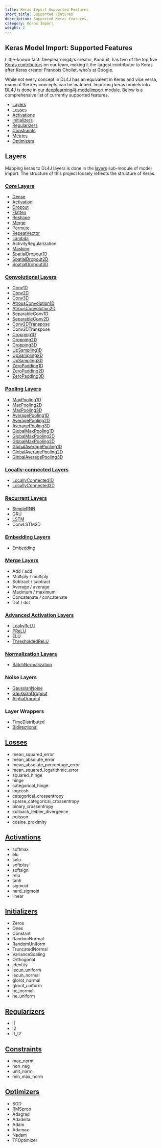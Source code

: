 ```yaml
---
title: Keras Import Supported Features
short_title: Supported Features
description: Supported Keras features.
category: Keras Import
weight: 2
---
```


## Keras Model Import: Supported Features

Little-known fact: Deeplearning4j's creator, Konduit, has two of the top
five [Keras contributors](https://github.com/keras-team/keras/graphs/contributors)
on our team, making it the largest contributor to Keras after Keras creator Francois
Chollet, who's at Google.

While not every concept in DL4J has an equivalent in Keras and vice versa, many of the
key concepts can be matched. Importing keras models into DL4J is done in
our [deeplearning4j-modelimport](https://github.com/eclipse/deeplearning4j/tree/master/deeplearning4j/deeplearning4j-modelimport/src/main/java/org/deeplearning4j/nn/modelimport/keras)
module. Below is a comprehensive list of currently supported features.

* [Layers](#layers)
* [Losses](#losses)
* [Activations](#activations)
* [Initializers](#initializers)
* [Regularizers](#regularizers)
* [Constraints](#constraints)
* [Metrics](#metrics)
* [Optimizers](#optimizers)


## <a name="layers">Layers</a>
Mapping keras to DL4J layers is done in the [layers](https://github.com/eclipse/deeplearning4j/tree/master/deeplearning4j/deeplearning4j-modelimport/src/main/java/org/deeplearning4j/nn/modelimport/keras/layers) sub-module of model import. The structure of this project loosely reflects the structure of Keras.

### [Core Layers](https://github.com/eclipse/deeplearning4j/tree/master/deeplearning4j/deeplearning4j-modelimport/src/main/java/org/deeplearning4j/nn/modelimport/keras/layers/core)
* <i class="far fa-check-square" style="color:#008000"></i> [Dense](https://github.com/eclipse/deeplearning4j/tree/master/deeplearning4j/deeplearning4j-modelimport/src/main/java/org/deeplearning4j/nn/modelimport/keras/layers/core/KerasDense.java)
* <i class="far fa-check-square" style="color:#008000"></i> [Activation](https://github.com/eclipse/deeplearning4j/tree/master/deeplearning4j/deeplearning4j-modelimport/src/main/java/org/deeplearning4j/nn/modelimport/keras/layers/core/KerasActivation.java)
* <i class="far fa-check-square" style="color:#008000"></i> [Dropout](https://github.com/eclipse/deeplearning4j/tree/master/deeplearning4j/deeplearning4j-modelimport/src/main/java/org/deeplearning4j/nn/modelimport/keras/layers/core/KerasDropout.java)
* <i class="far fa-check-square" style="color:#008000"></i> [Flatten](https://github.com/eclipse/deeplearning4j/tree/master/deeplearning4j/deeplearning4j-modelimport/src/main/java/org/deeplearning4j/nn/modelimport/keras/layers/core/KerasFlatten.java)
* <i class="far fa-check-square" style="color:#008000"></i> [Reshape](https://github.com/eclipse/deeplearning4j/tree/master/deeplearning4j/deeplearning4j-modelimport/src/main/java/org/deeplearning4j/nn/modelimport/keras/layers/core/KerasReshape.java)
* <i class="far fa-check-square" style="color:#008000"></i> [Merge](https://github.com/eclipse/deeplearning4j/tree/master/deeplearning4j/deeplearning4j-modelimport/src/main/java/org/deeplearning4j/nn/modelimport/keras/layers/core/KerasMerge.java)
* <i class="far fa-check-square" style="color:#008000"></i> [Permute](https://github.com/eclipse/deeplearning4j/blob/master/deeplearning4j/deeplearning4j-modelimport/src/main/java/org/deeplearning4j/nn/modelimport/keras/layers/core/KerasPermute.java)
* <i class="far fa-check-square" style="color:#008000"></i> [RepeatVector](https://github.com/eclipse/deeplearning4j/blob/master/deeplearning4j/deeplearning4j-modelimport/src/main/java/org/deeplearning4j/nn/modelimport/keras/layers/core/KerasRepeatVector.java)
* <i class="far fa-check-square" style="color:#008000"></i> [Lambda](https://github.com/eclipse/deeplearning4j/blob/master/deeplearning4j/deeplearning4j-modelimport/src/main/java/org/deeplearning4j/nn/modelimport/keras/layers/core/KerasLambda.java)
* <i class="fas fa-times" style="color:#FF0000"></i> ActivityRegularization
* <i class="far fa-check-square" style="color:#008000"></i> [Masking](https://github.com/eclipse/deeplearning4j/blob/master/deeplearning4j/deeplearning4j-modelimport/src/main/java/org/deeplearning4j/nn/modelimport/keras/layers/core/KerasMasking.java)
* <i class="far fa-check-square" style="color:#008000"></i> [SpatialDropout1D](https://github.com/eclipse/deeplearning4j/blob/master/deeplearning4j/deeplearning4j-modelimport/src/main/java/org/deeplearning4j/nn/modelimport/keras/layers/core/KerasSpatialDropout.java)
* <i class="far fa-check-square" style="color:#008000"></i> [SpatialDropout2D](https://github.com/eclipse/deeplearning4j/blob/master/deeplearning4j/deeplearning4j-modelimport/src/main/java/org/deeplearning4j/nn/modelimport/keras/layers/core/KerasSpatialDropout.java)
* <i class="far fa-check-square" style="color:#008000"></i> [SpatialDropout3D](https://github.com/eclipse/deeplearning4j/blob/master/deeplearning4j/deeplearning4j-modelimport/src/main/java/org/deeplearning4j/nn/modelimport/keras/layers/core/KerasSpatialDropout.java)

### [Convolutional Layers](https://github.com/eclipse/deeplearning4j/tree/master/deeplearning4j/deeplearning4j-modelimport/src/main/java/org/deeplearning4j/nn/modelimport/keras/layers/convolutional)
* <i class="far fa-check-square" style="color:#008000"></i> [Conv1D](https://github.com/eclipse/deeplearning4j/tree/master/deeplearning4j/deeplearning4j-modelimport/src/main/java/org/deeplearning4j/nn/modelimport/keras/layers/convolutional/KerasConvolution1D.java)
* <i class="far fa-check-square" style="color:#008000"></i> [Conv2D](https://github.com/eclipse/deeplearning4j/tree/master/deeplearning4j/deeplearning4j-modelimport/src/main/java/org/deeplearning4j/nn/modelimport/keras/layers/convolutional/KerasConvolution2D.java)
* <i class="far fa-check-square" style="color:#008000"></i> [Conv3D](https://github.com/eclipse/deeplearning4j/blob/master/deeplearning4j/deeplearning4j-modelimport/src/main/java/org/deeplearning4j/nn/modelimport/keras/layers/convolutional/KerasConvolution3D.java)
* <i class="far fa-check-square" style="color:#008000"></i> [AtrousConvolution1D](https://github.com/eclipse/deeplearning4j/tree/master/deeplearning4j/deeplearning4j-modelimport/src/main/java/org/deeplearning4j/nn/modelimport/keras/layers/convolutional/KerasAtrousConvolution1D.java)
* <i class="far fa-check-square" style="color:#008000"></i> [AtrousConvolution2D](https://github.com/eclipse/deeplearning4j/tree/master/deeplearning4j/deeplearning4j-modelimport/src/main/java/org/deeplearning4j/nn/modelimport/keras/layers/convolutional/KerasAtrousConvolution1D.java)
* <i class="fas fa-times" style="color:#FF0000"></i> SeparableConv1D
* <i class="far fa-check-square" style="color:#008000"></i> [SeparableConv2D](https://github.com/eclipse/deeplearning4j/blob/master/deeplearning4j/deeplearning4j-modelimport/src/main/java/org/deeplearning4j/nn/modelimport/keras/layers/convolutional/KerasSeparableConvolution2D.java)
* <i class="far fa-check-square" style="color:#008000"></i> [Conv2DTranspose](https://github.com/eclipse/deeplearning4j/blob/master/deeplearning4j/deeplearning4j-modelimport/src/main/java/org/deeplearning4j/nn/modelimport/keras/layers/convolutional/KerasDeconvolution2D.java)
* <i class="fas fa-times" style="color:#FF0000"></i> Conv3DTranspose
* <i class="far fa-check-square" style="color:#008000"></i> [Cropping1D](https://github.com/eclipse/deeplearning4j/blob/master/deeplearning4j/deeplearning4j-modelimport/src/main/java/org/deeplearning4j/nn/modelimport/keras/layers/convolutional/KerasCropping1D.java)
* <i class="far fa-check-square" style="color:#008000"></i> [Cropping2D](https://github.com/eclipse/deeplearning4j/blob/master/deeplearning4j/deeplearning4j-modelimport/src/main/java/org/deeplearning4j/nn/modelimport/keras/layers/convolutional/KerasCropping2D.java)
* <i class="far fa-check-square" style="color:#008000"></i> [Cropping3D](https://github.com/eclipse/deeplearning4j/blob/master/deeplearning4j/deeplearning4j-modelimport/src/main/java/org/deeplearning4j/nn/modelimport/keras/layers/convolutional/KerasCropping3D.java)
* <i class="far fa-check-square" style="color:#008000"></i> [UpSampling1D](https://github.com/eclipse/deeplearning4j/blob/master/deeplearning4j/deeplearning4j-modelimport/src/main/java/org/deeplearning4j/nn/modelimport/keras/layers/convolutional/KerasUpsampling1D.java)
* <i class="far fa-check-square" style="color:#008000"></i> [UpSampling2D](https://github.com/eclipse/deeplearning4j/blob/master/deeplearning4j/deeplearning4j-modelimport/src/main/java/org/deeplearning4j/nn/modelimport/keras/layers/convolutional/KerasUpsampling2D.java)
* <i class="far fa-check-square" style="color:#008000"></i> [UpSampling3D](https://github.com/eclipse/deeplearning4j/blob/master/deeplearning4j/deeplearning4j-modelimport/src/main/java/org/deeplearning4j/nn/modelimport/keras/layers/convolutional/KerasUpsampling2D.java)
* <i class="far fa-check-square" style="color:#008000"></i> [ZeroPadding1D](https://github.com/eclipse/deeplearning4j/tree/master/deeplearning4j/deeplearning4j-modelimport/src/main/java/org/deeplearning4j/nn/modelimport/keras/layers/convolutional/KerasZeroPadding1D.java)
* <i class="far fa-check-square" style="color:#008000"></i> [ZeroPadding2D](https://github.com/eclipse/deeplearning4j/tree/master/deeplearning4j/deeplearning4j-modelimport/src/main/java/org/deeplearning4j/nn/modelimport/keras/layers/convolutional/KerasZeroPadding2D.java)
* <i class="far fa-check-square" style="color:#008000"></i> [ZeroPadding3D](https://github.com/eclipse/deeplearning4j/tree/master/deeplearning4j/deeplearning4j-modelimport/src/main/java/org/deeplearning4j/nn/modelimport/keras/layers/convolutional/KerasZeroPadding3D.java)

### [Pooling Layers](https://github.com/eclipse/deeplearning4j/tree/master/deeplearning4j/deeplearning4j-modelimport/src/main/java/org/deeplearning4j/nn/modelimport/keras/layers/pooling)
* <i class="far fa-check-square" style="color:#008000"></i> [MaxPooling1D](https://github.com/eclipse/deeplearning4j/tree/master/deeplearning4j/deeplearning4j-modelimport/src/main/java/org/deeplearning4j/nn/modelimport/keras/layers/pooling/KerasPooling1D.java)
* <i class="far fa-check-square" style="color:#008000"></i> [MaxPooling2D](https://github.com/eclipse/deeplearning4j/tree/master/deeplearning4j/deeplearning4j-modelimport/src/main/java/org/deeplearning4j/nn/modelimport/keras/layers/pooling/KerasPooling2D.java)
* <i class="far fa-check-square" style="color:#008000"></i> [MaxPooling3D](https://github.com/eclipse/deeplearning4j/tree/master/deeplearning4j/deeplearning4j-modelimport/src/main/java/org/deeplearning4j/nn/modelimport/keras/layers/pooling/KerasPooling3D.java)
* <i class="far fa-check-square" style="color:#008000"></i> [AveragePooling1D](https://github.com/eclipse/deeplearning4j/tree/master/deeplearning4j/deeplearning4j-modelimport/src/main/java/org/deeplearning4j/nn/modelimport/keras/layers/pooling/KerasPooling1D.java)
* <i class="far fa-check-square" style="color:#008000"></i> [AveragePooling2D](https://github.com/eclipse/deeplearning4j/tree/master/deeplearning4j/deeplearning4j-modelimport/src/main/java/org/deeplearning4j/nn/modelimport/keras/layers/pooling/KerasPooling2D.java)
* <i class="far fa-check-square" style="color:#008000"></i> [AveragePooling3D](https://github.com/eclipse/deeplearning4j/tree/master/deeplearning4j/deeplearning4j-modelimport/src/main/java/org/deeplearning4j/nn/modelimport/keras/layers/pooling/KerasPooling3D.java)
* <i class="far fa-check-square" style="color:#008000"></i> [GlobalMaxPooling1D](https://github.com/eclipse/deeplearning4j/tree/master/deeplearning4j/deeplearning4j-modelimport/src/main/java/org/deeplearning4j/nn/modelimport/keras/layers/pooling/KerasGlobalPooling.java)
* <i class="far fa-check-square" style="color:#008000"></i> [GlobalMaxPooling2D](https://github.com/eclipse/deeplearning4j/tree/master/deeplearning4j/deeplearning4j-modelimport/src/main/java/org/deeplearning4j/nn/modelimport/keras/layers/pooling/KerasGlobalPooling.java)
* <i class="far fa-check-square" style="color:#008000"></i> [GlobalMaxPooling3D](https://github.com/eclipse/deeplearning4j/tree/master/deeplearning4j/deeplearning4j-modelimport/src/main/java/org/deeplearning4j/nn/modelimport/keras/layers/pooling/KerasGlobalPooling.java)
* <i class="far fa-check-square" style="color:#008000"></i> [GlobalAveragePooling1D](https://github.com/eclipse/deeplearning4j/tree/master/deeplearning4j/deeplearning4j-modelimport/src/main/java/org/deeplearning4j/nn/modelimport/keras/layers/pooling/KerasGlobalPooling.java)
* <i class="far fa-check-square" style="color:#008000"></i> [GlobalAveragePooling2D](https://github.com/eclipse/deeplearning4j/tree/master/deeplearning4j/deeplearning4j-modelimport/src/main/java/org/deeplearning4j/nn/modelimport/keras/layers/pooling/KerasGlobalPooling.java)
* <i class="far fa-check-square" style="color:#008000"></i> [GlobalAveragePooling3D](https://github.com/eclipse/deeplearning4j/tree/master/deeplearning4j/deeplearning4j-modelimport/src/main/java/org/deeplearning4j/nn/modelimport/keras/layers/pooling/KerasGlobalPooling.java)

### [Locally-connected Layers](https://github.com/eclipse/deeplearning4j/tree/master/deeplearning4j/deeplearning4j-modelimport/src/main/java/org/deeplearning4j/nn/modelimport/keras/layers/local)
* <i class="far fa-check-square" style="color:#008000"></i> [LocallyConnected1D](https://github.com/eclipse/deeplearning4j/blob/master/deeplearning4j/deeplearning4j-modelimport/src/main/java/org/deeplearning4j/nn/modelimport/keras/layers/local/KerasLocallyConnected1D.java)
* <i class="far fa-check-square" style="color:#008000"></i> [LocallyConnected2D](https://github.com/eclipse/deeplearning4j/blob/master/deeplearning4j/deeplearning4j-modelimport/src/main/java/org/deeplearning4j/nn/modelimport/keras/layers/local/KerasLocallyConnected2D.java)

### [Recurrent Layers](https://github.com/eclipse/deeplearning4j/tree/master/deeplearning4j/deeplearning4j-modelimport/src/main/java/org/deeplearning4j/nn/modelimport/keras/layers/recurrent)
* <i class="far fa-check-square" style="color:#008000"></i> [SimpleRNN](https://github.com/eclipse/deeplearning4j/blob/master/deeplearning4j/deeplearning4j-modelimport/src/main/java/org/deeplearning4j/nn/modelimport/keras/layers/recurrent/KerasSimpleRnn.java)
* <i class="fas fa-times" style="color:#FF0000"></i> GRU
* <i class="far fa-check-square" style="color:#008000"></i> [LSTM](https://github.com/eclipse/deeplearning4j/tree/master/deeplearning4j/deeplearning4j-modelimport/src/main/java/org/deeplearning4j/nn/modelimport/keras/layers/recurrent/KerasLstm.java)
* <i class="fas fa-times" style="color:#FF0000"></i> ConvLSTM2D


### [Embedding Layers](https://github.com/eclipse/deeplearning4j/tree/master/deeplearning4j/deeplearning4j-modelimport/src/main/java/org/deeplearning4j/nn/modelimport/keras/layers/embeddings)
* <i class="far fa-check-square" style="color:#008000"></i> [Embedding](https://github.com/eclipse/deeplearning4j/tree/master/deeplearning4j/deeplearning4j-modelimport/src/main/java/org/deeplearning4j/nn/modelimport/keras/layers/embeddings/KerasEmbedding.java)

### [Merge Layers](https://github.com/eclipse/deeplearning4j/tree/master/deeplearning4j/deeplearning4j-modelimport/src/main/java/org/deeplearning4j/nn/modelimport/keras/layers/core/KerasMerge.java)
* <i class="far fa-check-square" style="color:#008000"></i> Add / add
* <i class="far fa-check-square" style="color:#008000"></i> Multiply / multiply
* <i class="far fa-check-square" style="color:#008000"></i> Subtract / subtract
* <i class="far fa-check-square" style="color:#008000"></i> Average / average
* <i class="far fa-check-square" style="color:#008000"></i> Maximum / maximum
* <i class="far fa-check-square" style="color:#008000"></i> Concatenate / concatenate
* <i class="fas fa-times" style="color:#FF0000"></i> Dot / dot


### [Advanced Activation Layers](https://github.com/eclipse/deeplearning4j/tree/master/deeplearning4j/deeplearning4j-modelimport/src/main/java/org/deeplearning4j/nn/modelimport/keras/layers/advanced/activations)
* <i class="far fa-check-square" style="color:#008000"></i> [LeakyReLU](https://github.com/eclipse/deeplearning4j/tree/master/deeplearning4j/deeplearning4j-modelimport/src/main/java/org/deeplearning4j/nn/modelimport/keras/layers/advanced/activations/KerasLeakyReLU.java)
* <i class="far fa-check-square" style="color:#008000"></i> [PReLU](https://github.com/eclipse/deeplearning4j/blob/master/deeplearning4j/deeplearning4j-modelimport/src/main/java/org/deeplearning4j/nn/modelimport/keras/layers/advanced/activations/KerasPReLU.java)
* <i class="far fa-check-square" style="color:#008000"></i> ELU
* <i class="far fa-check-square" style="color:#008000"></i> [ThresholdedReLU](https://github.com/eclipse/deeplearning4j/blob/master/deeplearning4j/deeplearning4j-modelimport/src/main/java/org/deeplearning4j/nn/modelimport/keras/layers/advanced/activations/KerasThresholdedReLU.java)

### [Normalization Layers](https://github.com/eclipse/deeplearning4j/blob/master/deeplearning4j/deeplearning4j-modelimport/src/main/java/org/deeplearning4j/nn/modelimport/keras/layers/normalization)
* <i class="far fa-check-square" style="color:#008000"></i> [BatchNormalization](https://github.com/eclipse/deeplearning4j/blob/master/deeplearning4j/deeplearning4j-modelimport/src/main/java/org/deeplearning4j/nn/modelimport/keras/layers/normalization/KerasBatchNormalization.java)

### Noise Layers
* <i class="far fa-check-square" style="color:#008000"></i> [GaussianNoise](https://github.com/eclipse/deeplearning4j/blob/master/deeplearning4j/deeplearning4j-modelimport/src/main/java/org/deeplearning4j/nn/modelimport/keras/layers/noise/KerasGaussianNoise.java)
* <i class="far fa-check-square" style="color:#008000"></i> [GaussianDropout](https://github.com/eclipse/deeplearning4j/blob/master/deeplearning4j/deeplearning4j-modelimport/src/main/java/org/deeplearning4j/nn/modelimport/keras/layers/noise/KerasGaussianDropout.java)
* <i class="far fa-check-square" style="color:#008000"></i> [AlphaDropout](https://github.com/eclipse/deeplearning4j/blob/master/deeplearning4j/deeplearning4j-modelimport/src/main/java/org/deeplearning4j/nn/modelimport/keras/layers/noise/KerasAlphaDropout.java)

### Layer Wrappers
* <i class="fas fa-times" style="color:#FF0000"></i> TimeDistributed
* <i class="far fa-check-square" style="color:#008000"></i> [Bidirectional](https://github.com/eclipse/deeplearning4j/blob/master/deeplearning4j/deeplearning4j-modelimport/src/main/java/org/deeplearning4j/nn/modelimport/keras/layers/wrappers/KerasBidirectional.java)

## <a name="losses">[Losses](https://github.com/eclipse/deeplearning4j/blob/master/deeplearning4j/deeplearning4j-modelimport/src/main/java/org/deeplearning4j/nn/modelimport/keras/utils/KerasLossUtils.java)</a>
* <i class="far fa-check-square" style="color:#008000"></i> mean_squared_error
* <i class="far fa-check-square" style="color:#008000"></i> mean_absolute_error
* <i class="far fa-check-square" style="color:#008000"></i> mean_absolute_percentage_error
* <i class="far fa-check-square" style="color:#008000"></i> mean_squared_logarithmic_error
* <i class="far fa-check-square" style="color:#008000"></i> squared_hinge
* <i class="far fa-check-square" style="color:#008000"></i> hinge
* <i class="far fa-check-square" style="color:#008000"></i> categorical_hinge
* <i class="fas fa-times" style="color:#FF0000"></i> logcosh
* <i class="far fa-check-square" style="color:#008000"></i> categorical_crossentropy
* <i class="far fa-check-square" style="color:#008000"></i> sparse_categorical_crossentropy
* <i class="far fa-check-square" style="color:#008000"></i> binary_crossentropy
* <i class="far fa-check-square" style="color:#008000"></i> kullback_leibler_divergence
* <i class="far fa-check-square" style="color:#008000"></i> poisson
* <i class="far fa-check-square" style="color:#008000"></i> cosine_proximity

## <a name="activations">[Activations](https://github.com/eclipse/deeplearning4j/blob/master/deeplearning4j/deeplearning4j-modelimport/src/main/java/org/deeplearning4j/nn/modelimport/keras/utils/KerasActivationUtils.java)</a>
* <i class="far fa-check-square" style="color:#008000"></i> softmax
* <i class="far fa-check-square" style="color:#008000"></i> elu
* <i class="far fa-check-square" style="color:#008000"></i> selu
* <i class="far fa-check-square" style="color:#008000"></i> softplus
* <i class="far fa-check-square" style="color:#008000"></i> softsign
* <i class="far fa-check-square" style="color:#008000"></i> relu
* <i class="far fa-check-square" style="color:#008000"></i> tanh
* <i class="far fa-check-square" style="color:#008000"></i> sigmoid
* <i class="far fa-check-square" style="color:#008000"></i> hard_sigmoid
* <i class="far fa-check-square" style="color:#008000"></i> linear

## <a name="initializers">[Initializers](https://github.com/eclipse/deeplearning4j/blob/master/deeplearning4j/deeplearning4j-modelimport/src/main/java/org/deeplearning4j/nn/modelimport/keras/utils/KerasInitilizationUtils.java)</a>
* <i class="far fa-check-square" style="color:#008000"></i> Zeros
* <i class="far fa-check-square" style="color:#008000"></i> Ones
* <i class="far fa-check-square" style="color:#008000"></i> Constant
* <i class="far fa-check-square" style="color:#008000"></i> RandomNormal
* <i class="far fa-check-square" style="color:#008000"></i> RandomUniform
* <i class="far fa-check-square" style="color:#008000"></i> TruncatedNormal
* <i class="far fa-check-square" style="color:#008000"></i> VarianceScaling
* <i class="far fa-check-square" style="color:#008000"></i> Orthogonal
* <i class="far fa-check-square" style="color:#008000"></i> Identity
* <i class="far fa-check-square" style="color:#008000"></i> lecun_uniform
* <i class="far fa-check-square" style="color:#008000"></i> lecun_normal
* <i class="far fa-check-square" style="color:#008000"></i> glorot_normal
* <i class="far fa-check-square" style="color:#008000"></i> glorot_uniform
* <i class="far fa-check-square" style="color:#008000"></i> he_normal
* <i class="far fa-check-square" style="color:#008000"></i> he_uniform

## <a name="regularizers">[Regularizers](https://github.com/eclipse/deeplearning4j/blob/master/deeplearning4j/deeplearning4j-modelimport/src/main/java/org/deeplearning4j/nn/modelimport/keras/utils/KerasRegularizerUtils.java)</a>
* <i class="far fa-check-square" style="color:#008000"></i> l1
* <i class="far fa-check-square" style="color:#008000"></i> l2
* <i class="far fa-check-square" style="color:#008000"></i> l1_l2

## <a name="constraints">[Constraints](https://github.com/eclipse/deeplearning4j/blob/master/deeplearning4j/deeplearning4j-modelimport/src/main/java/org/deeplearning4j/nn/modelimport/keras/utils/KerasConstraintUtils.java)</a>
* <i class="far fa-check-square" style="color:#008000"></i> max_norm
* <i class="far fa-check-square" style="color:#008000"></i> non_neg
* <i class="far fa-check-square" style="color:#008000"></i> unit_norm
* <i class="far fa-check-square" style="color:#008000"></i> min_max_norm

## <a name="optimizers">[Optimizers](https://github.com/eclipse/deeplearning4j/blob/master/deeplearning4j/deeplearning4j-modelimport/src/main/java/org/deeplearning4j/nn/modelimport/keras/utils/KerasOptimizerUtils.java)</a>
* <i class="far fa-check-square" style="color:#008000"></i> SGD
* <i class="far fa-check-square" style="color:#008000"></i> RMSprop
* <i class="far fa-check-square" style="color:#008000"></i> Adagrad
* <i class="far fa-check-square" style="color:#008000"></i> Adadelta
* <i class="far fa-check-square" style="color:#008000"></i> Adam
* <i class="far fa-check-square" style="color:#008000"></i> Adamax
* <i class="far fa-check-square" style="color:#008000"></i> Nadam
* <i class="fas fa-times" style="color:#FF0000"></i> TFOptimizer
